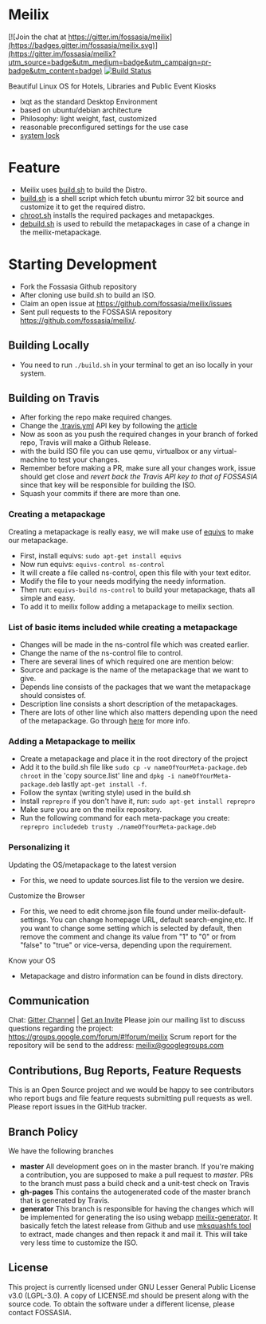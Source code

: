 # Meilix

[![Join the chat at https://gitter.im/fossasia/meilix](https://badges.gitter.im/fossasia/meilix.svg)](https://gitter.im/fossasia/meilix?utm_source=badge&utm_medium=badge&utm_campaign=pr-badge&utm_content=badge) [![Build Status](https://travis-ci.org/fossasia/meilix.svg?branch=master)](https://travis-ci.org/fossasia/meilix)

Beautiful Linux OS for Hotels, Libraries and Public Event Kiosks
* lxqt as the standard Desktop Environment
* based on ubuntu/debian architecture
* Philosophy: light weight, fast, customized
* reasonable preconfigured settings for the use case
* [system lock](https://github.com/fossasia/meilix-systemlock/)

# Feature
- Meilix uses [build.sh](https://github.com/fossasia/meilix/blob/master/build.sh) to build the Distro. 
- [build.sh](/build.sh) is a shell script which fetch ubuntu mirror 32 bit source and customize it to get the required distro.
- [chroot.sh](/scripts/chroot.sh) installs the required packages and metapackges.
- [debuild.sh](/scripts/debuild.sh) is used to rebuild the metapackages in case of a change in the meilix-metapackage.

# Starting Development

- Fork the Fossasia Github repository
- After cloning use build.sh to build an ISO.
- Claim an open issue at https://github.com/fossasia/meilix/issues
- Sent pull requests to the FOSSASIA repository https://github.com/fossasia/meilix/.

## Building Locally
- You need to run `./build.sh` in your terminal to get an iso locally in your system.

## Building on Travis
- After forking the repo make required changes.
- Change the [.travis.yml](/.travis.yml) API key by following the [article](https://blog.fossasia.org/setting-environment-variables-up-in-travis-and-heroku-for-meilix-and-meilix-generator/)
- Now as soon as you push the required changes in your branch of forked repo, Travis will make a Github Release.
- with the build ISO file you can use qemu, virtualbox or any virtual-machine to test your changes.
- Remember before making a PR, make sure all your changes work, issue should get close and _revert back the Travis API key to that of FOSSASIA_ since that key will be responsible for building the ISO.
- Squash your commits if there are more than one.

### Creating a metapackage
Creating a metapackage is really easy, we will make use of [equivs](http://apt.ubuntu.com/p/equivs) to make our metapackage.
- First, install equivs: `sudo apt-get install equivs`
- Now run equivs: `equivs-control ns-control`
- It will create a file called ns-control, open this file with your text editor.
- Modify the file to your needs modifying the needy information.
- Then run: `equivs-build ns-control` to build your metapackage, thats all simple and easy.
- To add it to meilix follow adding a metapackage to meilix section.

### List of basic items included while creating a metapackage
- Changes will be made in the ns-control file which was created earlier.
- Change the name of the ns-control file to control.
- There are several lines of which required one are mention below:
- Source and package is the name of the metapackage that we want to give.
- Depends line consists of the packages that we want the metapackage should consistes of.
- Description line consists a short description of the metapackages.
- There are lots of other line which also matters depending upon the need of the metapackage. Go through [here](https://www.debian.org/doc/manuals/maint-guide/dreq) for more info.

### Adding a Metapackage to meilix
- Create a metapackage and place it in the root directory of the project
- Add it to the build.sh file like `sudo cp -v nameOfYourMeta-package.deb chroot` in the 'copy source.list' line and `dpkg -i nameOfYourMeta-package.deb` lastly `apt-get install -f`.
- Follow the syntax (writing style) used in the build.sh
- Install `reprepro` if you don't have it, run: `sudo apt-get install reprepro`
- Make sure you are on the meilix repository.
- Run the following command for each meta-package you create: `reprepro includedeb trusty ./nameOfYourMeta-package.deb`

### Personalizing it
Updating the OS/metapackage to the latest version
- For this, we need to update sources.list file to the version we desire.

Customize the Browser
- For this, we need to edit chrome.json file found under meilix-default-settings. You can change homepage URL, default search-engine,etc. If you want to change some setting which is selected by default, then remove the comment and change its value from "1" to "0" or from "false" to "true" or vice-versa, depending upon the requirement.

Know your OS
- Metapackage and distro information can be found in dists directory.

## Communication
Chat: [Gitter Channel](https://gitter.im/fossasia/meilix) | [Get an Invite](http://fossasia-slack.herokuapp.com/)
Please join our mailing list to discuss questions regarding the project: https://groups.google.com/forum/#!forum/meilix
Scrum report for the repository will be send to the address: meilix@googlegroups.com

## Contributions, Bug Reports, Feature Requests

This is an Open Source project and we would be happy to see contributors who report bugs and file feature requests submitting pull requests as well. Please report issues in the GitHub tracker.

## Branch Policy

We have the following branches
 * **master**
	 All development goes on in the master branch. If you're making a contribution,
	 you are supposed to make a pull request to _master_.
	 PRs to the branch must pass a build check and a unit-test check on Travis
 * **gh-pages**
   This contains the autogenerated code of the master branch that is generated by Travis.
 * **generator**
   This branch is responsible for having the changes which will be implemented for generating the iso using webapp [meilix-generator](https://github.com/fossasia/meilix-generator). It basically fetch the latest release from Github and use [mksquashfs tool](https://github.com/fossasia/meilix/blob/generator/build1.sh) to extract, made changes and then repack it and mail it. This will take very less time to customize the ISO.

## License

This project is currently licensed under GNU Lesser General Public License v3.0 (LGPL-3.0). A copy of LICENSE.md should be present along with the source code. To obtain the software under a different license, please contact FOSSASIA.
